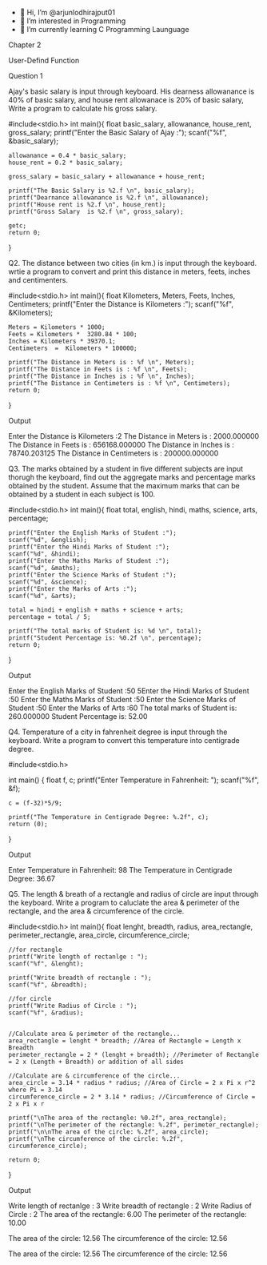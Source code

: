 - 👋 Hi, I’m @arjunlodhirajput01
- 👀 I’m interested in Programming 
- 🌱 I’m currently learning C Programming Launguage 

<!---
arjunlodhirajput01/arjunlodhirajput01 is a ✨ special ✨ repository because its `README.md` (this file) appears on your GitHub profile.
You can click the Preview link to take a look at your changes.
--->


Chapter 2 

User-Defind Function

Question 1 

Ajay's basic salary is input through keyboard. His dearness allowanance is 40% of basic salary, 
and house rent allowanace is 20% of basic salary, Write a program to 
calculate his gross salary.

#include<stdio.h>
int main(){
    float basic_salary, allowanance, house_rent, gross_salary;
    printf("Enter the Basic Salary of Ajay :");
    scanf("%f", &basic_salary);
    
    allowanance = 0.4 * basic_salary;
    house_rent = 0.2 * basic_salary;
    
    gross_salary = basic_salary + allowanance + house_rent; 
    
    printf("The Basic Salary is %2.f \n", basic_salary);
    printf("Dearnance allowanance is %2.f \n", allowanance);
    printf("House rent is %2.f \n", house_rent);
    printf("Gross Salary  is %2.f \n", gross_salary);
    
    getc;
    return 0;
}

Q2. The distance between two cities (in km.) is input through the keyboard.
wrtie a program to convert and print this distance in meters, feets, inches and centimenters.

#include<stdio.h>
int main(){
    float Kilometers, Meters, Feets, Inches, Centimeters;
    printf("Enter the Distance is Kilometers :");
    scanf("%f", &Kilometers);
    
    Meters = Kilometers * 1000;
    Feets = Kilometers *  3280.84 * 100;
    Inches = Kilometers * 39370.1;
    Centimeters  =  Kilometers * 100000;
    
    printf("The Distance in Meters is : %f \n", Meters);
    printf("The Distance in Feets is : %f \n", Feets);
    printf("The Distance in Inches is : %f \n", Inches);
    printf("The Distance in Centimeters is : %f \n", Centimeters);
    return 0;
}

Output 

Enter the Distance is Kilometers :2
The Distance in Meters is : 2000.000000 
The Distance in Feets is : 656168.000000 
The Distance in Inches is : 78740.203125 
The Distance in Centimeters is : 200000.000000 

Q3. The marks obtained by a student in five different subjects are input thorugh the keyboard, find out the aggregate marks and percentage marks obtained by the student. Assume that the maximum marks that can be obtained by a student in each subject is 100.

#include<stdio.h>
int main(){
    float total, english, hindi, maths, science, arts, percentage;
    
    printf("Enter the English Marks of Student :");
    scanf("%d", &english);
    printf("Enter the Hindi Marks of Student :");
    scanf("%d", &hindi);
    printf("Enter the Maths Marks of Student :");
    scanf("%d", &maths);
    printf("Enter the Science Marks of Student :");
    scanf("%d", &science);
    printf("Enter the Marks of Arts :");
    scanf("%d", &arts);
    
    total = hindi + english + maths + science + arts;
    percentage = total / 5;
    
    printf("The total marks of Student is: %d \n", total);
    printf("Student Percentage is: %0.2f \n", percentage);
    return 0;
}

Output

Enter the English Marks of Student :50
5Enter the Hindi Marks of Student :50
Enter the Maths Marks of Student :50
Enter the Science Marks of Student :50
Enter the Marks of Arts :60
The total marks of Student is: 260.000000 
Student Percentage is: 52.00 

Q4. Temperature of a city in fahrenheit degree is input through the keyboard. Write a program to convert this temperature into centigrade degree.

#include<stdio.h>

int main()
{
    float f, c;
    printf("Enter Temperature in Fahrenheit: ");
    scanf("%f", &f);

    c = (f-32)*5/9;

    printf("The Temperature in Centigrade Degree: %.2f", c);
    return (0);
}

Output

Enter Temperature in Fahrenheit: 98
The Temperature in Centigrade Degree: 36.67
 
Q5. The length & breath of a rectangle and radius of circle are input through the keyboard. Write a program to caluclate the area & perimeter of the rectangle, and the area & circumference of the circle.

#include<stdio.h>
int main(){
    float lenght, breadth, radius, area_rectangle, perimeter_rectangle, area_circle, circumference_circle;
    
    //for rectangle
    printf("Write length of rectanlge : ");
    scanf("%f", &lenght);
    
    printf("Write breadth of rectangle : ");
    scanf("%f", &breadth);
    
    //for circle
    printf("Write Radius of Circle : ");
    scanf("%f", &radius);
    
    
    //Calculate area & perimeter of the rectangle...
    area_rectangle = lenght * breadth; //Area of Rectangle = Length x Breadth
    perimeter_rectangle = 2 * (lenght + breadth); //Perimeter of Rectangle = 2 x (Length + Breadth) or addition of all sides
    
    //Calculate are & circumference of the circle...
    area_circle = 3.14 * radius * radius; //Area of Circle = 2 x Pi x r^2 where Pi = 3.14
    circumference_circle = 2 * 3.14 * radius; //Circumference of Circle = 2 x Pi x r
    
    printf("\nThe area of the rectangle: %0.2f", area_rectangle);
    printf("\nThe perimeter of the rectangle: %.2f", perimeter_rectangle);
    printf("\n\nThe area of the circle: %.2f", area_circle);
    printf("\nThe circumference of the circle: %.2f", circumference_circle);
    
    return 0;
}

Output 

Write length of rectanlge : 3
Write breadth of rectangle : 2
Write Radius of Circle : 2
The area of the rectangle: 6.00
The perimeter of the rectangle: 10.00

The area of the circle: 12.56
The circumference of the circle: 12.56

The area of the circle: 12.56
The circumference of the circle: 12.56

